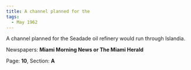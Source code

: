 ```yaml
---  
title: A channel planned for the  
tags:  
  - May 1962  
---  
```

  
A channel planned for the Seadade oil refinery would run through Islandia.  
  
Newspapers: **Miami Morning News or The Miami Herald**  
  
Page: **10**, Section: **A** 

